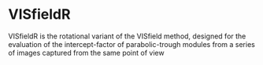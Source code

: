 # VISfieldR
VISfieldR is the rotational variant of the VISfield method, designed for the evaluation of the intercept-factor of parabolic-trough modules from a series of images captured from the same point of view
